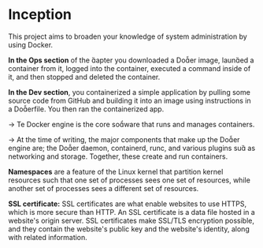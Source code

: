 # Inception
This project aims to broaden your knowledge of system administration by using Docker.


**In the Ops section** of the apter you downloaded a Doer image, launed a container from it, logged into the
container, executed a command inside of it, and then stopped and deleted the container.

**In the Dev section**, you containerized a simple application by pulling some source code from GitHub and building
it into an image using instructions in a Doerfile. You then ran the containerized app.

-> Te Docker engine is the core soware that runs and manages containers.

-> At the time of writing, the major components that make up the Doer engine are; the Doer daemon, containerd, runc, and various plugins su as networking and storage. Together, these create and run containers.

**Namespaces** are a feature of the Linux kernel that partition kernel resources such that one set of processes sees one set of resources,  while another set of processes sees a different set of resources.

**SSL certificate:** SSL certificates are what enable websites to use HTTPS, which is more secure than HTTP. An SSL certificate is a data file hosted in a website's origin server. SSL certificates make SSL/TLS encryption possible, and they contain the website's public key and the website's identity, along with related information.
